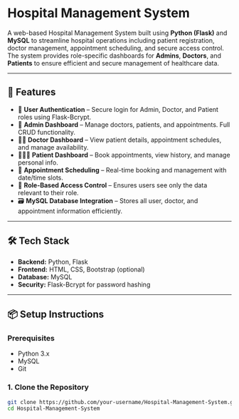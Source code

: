 # Hospital Management System

A web-based Hospital Management System built using **Python (Flask)** and **MySQL** to streamline hospital operations including patient registration, doctor management, appointment scheduling, and secure access control. The system provides role-specific dashboards for **Admins**, **Doctors**, and **Patients** to ensure efficient and secure management of healthcare data.

---

## 🚀 Features

- 🔐 **User Authentication** – Secure login for Admin, Doctor, and Patient roles using Flask-Bcrypt.
- 🏥 **Admin Dashboard** – Manage doctors, patients, and appointments. Full CRUD functionality.
- 👨‍⚕️ **Doctor Dashboard** – View patient details, appointment schedules, and manage availability.
- 🧑‍🤝‍🧑 **Patient Dashboard** – Book appointments, view history, and manage personal info.
- 📅 **Appointment Scheduling** – Real-time booking and management with date/time slots.
- 🔄 **Role-Based Access Control** – Ensures users see only the data relevant to their role.
- 🗃️ **MySQL Database Integration** – Stores all user, doctor, and appointment information efficiently.

---

## 🛠️ Tech Stack

- **Backend:** Python, Flask
- **Frontend:** HTML, CSS, Bootstrap (optional)
- **Database:** MySQL
- **Security:** Flask-Bcrypt for password hashing

---

## 📦 Setup Instructions

### Prerequisites
- Python 3.x
- MySQL
- Git

### 1. Clone the Repository

```bash
git clone https://github.com/your-username/Hospital-Management-System.git
cd Hospital-Management-System
